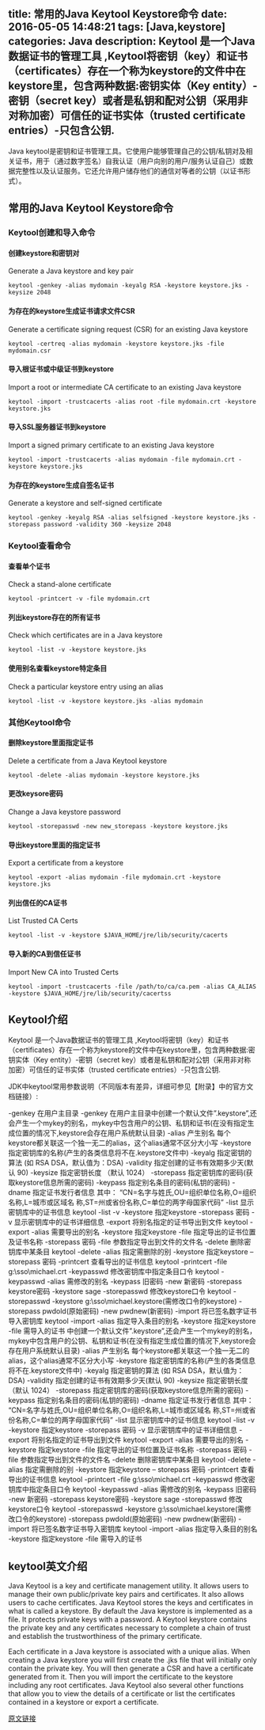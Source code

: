 title: 常用的Java Keytool Keystore命令
date: 2016-05-05 14:48:21
tags: [Java,keystore]
categories: Java
description: Keytool 是一个Java数据证书的管理工具 ,Keytool将密钥（key）和证书（certificates）存在一个称为keystore的文件中在keystore里，包含两种数据:密钥实体（Key entity）-密钥（secret key）或者是私钥和配对公钥（采用非对称加密）可信任的证书实体（trusted certificate entries）-只包含公钥.
---

Java keytool是密钥和证书管理工具。它使用户能够管理自己的公钥/私钥对及相关证书，用于（通过数字签名）自我认证（用户向别的用户/服务认证自己）或数据完整性以及认证服务。它还允许用户储存他们的通信对等者的公钥（以证书形式）。

## 常用的Java Keytool Keystore命令

### Keytool创建和导入命令

#### 创建keystore和密钥对
Generate a Java keystore and key pair
```shell
keytool -genkey -alias mydomain -keyalg RSA -keystore keystore.jks -keysize 2048
```

#### 为存在的keystore生成证书请求文件CSR
Generate a certificate signing request (CSR) for an existing Java keystore
```shell
keytool -certreq -alias mydomain -keystore keystore.jks -file mydomain.csr
```

#### 导入根证书或中级证书到keystore
Import a root or intermediate CA certificate to an existing Java keystore
```shell
keytool -import -trustcacerts -alias root -file mydomain.crt -keystore keystore.jks
```

#### 导入SSL服务器证书到keystore
Import a signed primary certificate to an existing Java keystore
```shell
keytool -import -trustcacerts -alias mydomain -file mydomain.crt -keystore keystore.jks
```

#### 为存在的keystore生成自签名证书
Generate a keystore and self-signed certificate
```shell
keytool -genkey -keyalg RSA -alias selfsigned -keystore keystore.jks -storepass password -validity 360 -keysize 2048
```

### Keytool查看命令

#### 查看单个证书
Check a stand-alone certificate
```shell
keytool -printcert -v -file mydomain.crt
```

#### 列出keystore存在的所有证书
Check which certificates are in a Java keystore
```shell
keytool -list -v -keystore keystore.jks
```

#### 使用别名查看keystore特定条目
Check a particular keystore entry using an alias
```shell
keytool -list -v -keystore keystore.jks -alias mydomain
```

### 其他Keytool命令

#### 删除keystore里面指定证书
Delete a certificate from a Java Keytool keystore
```shell
keytool -delete -alias mydomain -keystore keystore.jks
```

#### 更改keysore密码
Change a Java keystore password
```shell
keytool -storepasswd -new new_storepass -keystore keystore.jks
```

#### 导出keystore里面的指定证书
Export a certificate from a keystore
```shell
keytool -export -alias mydomain -file mydomain.crt -keystore keystore.jks
```

#### 列出信任的CA证书
List Trusted CA Certs
```shell
keytool -list -v -keystore $JAVA_HOME/jre/lib/security/cacerts
```

#### 导入新的CA到信任证书
Import New CA into Trusted Certs
```shell
keytool -import -trustcacerts -file /path/to/ca/ca.pem -alias CA_ALIAS -keystore $JAVA_HOME/jre/lib/security/cacertss
```

## Keytool介绍

Keytool 是一个Java数据证书的管理工具 ,Keytool将密钥（key）和证书（certificates）存在一个称为keystore的文件中在keystore里，包含两种数据:密钥实体（Key entity）-密钥（secret key）或者是私钥和配对公钥（采用非对称加密）可信任的证书实体（trusted certificate entries）-只包含公钥.

JDK中keytool常用参数说明（不同版本有差异，详细可参见【附录】中的官方文档链接）:

-genkey 在用户主目录
-genkey 在用户主目录中创建一个默认文件”.keystore”,还会产生一个mykey的别名，mykey中包含用户的公钥、私钥和证书(在没有指定生成位置的情况下,keystore会存在用户系统默认目录)
-alias 产生别名 每个keystore都关联这一个独一无二的alias，这个alias通常不区分大小写
-keystore 指定密钥库的名称(产生的各类信息将不在.keystore文件中)
-keyalg 指定密钥的算法 (如 RSA DSA，默认值为：DSA)
-validity 指定创建的证书有效期多少天(默认 90)
-keysize 指定密钥长度 （默认 1024）
-storepass 指定密钥库的密码(获取keystore信息所需的密码)
-keypass 指定别名条目的密码(私钥的密码)
-dname 指定证书发行者信息 其中： “CN=名字与姓氏,OU=组织单位名称,O=组织名称,L=城市或区域名 称,ST=州或省份名称,C=单位的两字母国家代码”
-list 显示密钥库中的证书信息 keytool -list -v -keystore 指定keystore -storepass 密码
-v 显示密钥库中的证书详细信息
-export 将别名指定的证书导出到文件 keytool -export -alias 需要导出的别名 -keystore 指定keystore -file 指定导出的证书位置及证书名称 -storepass 密码
-file 参数指定导出到文件的文件名
-delete 删除密钥库中某条目 keytool -delete -alias 指定需删除的别 -keystore 指定keystore – storepass 密码
-printcert 查看导出的证书信息 keytool -printcert -file g:\sso\michael.crt
-keypasswd 修改密钥库中指定条目口令 keytool -keypasswd -alias 需修改的别名 -keypass 旧密码 -new 新密码 -storepass keystore密码 -keystore sage
-storepasswd 修改keystore口令 keytool -storepasswd -keystore g:\sso\michael.keystore(需修改口令的keystore) -storepass pwdold(原始密码) -new pwdnew(新密码)
-import 将已签名数字证书导入密钥库 keytool -import -alias 指定导入条目的别名 -keystore 指定keystore -file 需导入的证书
中创建一个默认文件”.keystore”,还会产生一个mykey的别名，mykey中包含用户的公钥、私钥和证书(在没有指定生成位置的情况下,keystore会存在用户系统默认目录)
-alias 产生别名 每个keystore都关联这一个独一无二的alias，这个alias通常不区分大小写
-keystore 指定密钥库的名称(产生的各类信息将不在.keystore文件中)
-keyalg 指定密钥的算法 (如 RSA DSA，默认值为：DSA)
-validity 指定创建的证书有效期多少天(默认 90)
-keysize 指定密钥长度 （默认 1024）
-storepass 指定密钥库的密码(获取keystore信息所需的密码)
-keypass 指定别名条目的密码(私钥的密码)
-dname 指定证书发行者信息 其中： “CN=名字与姓氏,OU=组织单位名称,O=组织名称,L=城市或区域名 称,ST=州或省份名称,C=单位的两字母国家代码”
-list 显示密钥库中的证书信息 keytool -list -v -keystore 指定keystore -storepass 密码
-v 显示密钥库中的证书详细信息
-export 将别名指定的证书导出到文件 keytool -export -alias 需要导出的别名 -keystore 指定keystore -file 指定导出的证书位置及证书名称 -storepass 密码
-file 参数指定导出到文件的文件名
-delete 删除密钥库中某条目 keytool -delete -alias 指定需删除的别 -keystore 指定keystore – storepass 密码
-printcert 查看导出的证书信息 keytool -printcert -file g:\sso\michael.crt
-keypasswd 修改密钥库中指定条目口令 keytool -keypasswd -alias 需修改的别名 -keypass 旧密码 -new 新密码 -storepass keystore密码 -keystore sage
-storepasswd 修改keystore口令 keytool -storepasswd -keystore g:\sso\michael.keystore(需修改口令的keystore) -storepass pwdold(原始密码) -new pwdnew(新密码)
-import 将已签名数字证书导入密钥库 keytool -import -alias 指定导入条目的别名 -keystore 指定keystore -file 需导入的证书

## keytool英文介绍
Java Keytool is a key and certificate management utility. It allows users to manage their own public/private key pairs and certificates. It also allows users to cache certificates. Java Keytool stores the keys and certificates in what is called a keystore. By default the Java keystore is implemented as a file. It protects private keys with a password. A Keytool keystore contains the private key and any certificates necessary to complete a chain of trust and establish the trustworthiness of the primary certificate.

Each certificate in a Java keystore is associated with a unique alias. When creating a Java keystore you will first create the .jks file that will initially only contain the private key. You will then generate a CSR and have a certificate generated from it. Then you will import the certificate to the keystore including any root certificates. Java Keytool also several other functions that allow you to view the details of a certificate or list the certificates contained in a keystore or export a certificate.

[原文链接](https://www.chinassl.net/ssltools/keytool-commands.html)
